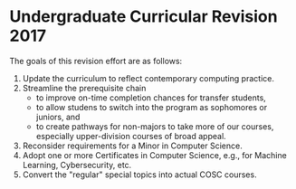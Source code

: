 # Undergraduate Curricular Revision 2017

The goals of this revision effort are as follows:

1. Update the curriculum to reflect contemporary computing practice.
2. Streamline the prerequisite chain 
   * to improve on-time completion chances for transfer students,
   * to allow studens to switch into the program as sophomores or juniors, and
   * to create pathways for non-majors to take more of our courses, especially upper-division courses of broad appeal.
3. Reconsider requirements for a Minor in Computer Science.
4. Adopt one or more Certificates in Computer Science, e.g., for Machine Learning, Cybersecurity, etc.
5. Convert the "regular" special topics into actual COSC courses.

